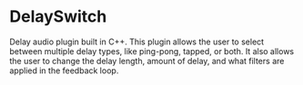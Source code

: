 # DelaySwitch
Delay audio plugin built in C++. This plugin allows the user to select between multiple delay types, like ping-pong, tapped, or both. It also allows the user to change the delay length, amount of delay, and what filters are applied in the feedback loop.
